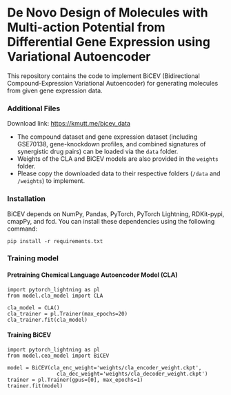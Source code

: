 # De Novo Design of Molecules with Multi-action Potential from Differential Gene Expression using Variational Autoencoder


This repository contains the code to implement BiCEV (Bidirectional Compound-Expression Variational Autoencoder) for generating molecules from given gene expression data.


### Additional Files

Download link: https://kmutt.me/bicev_data

* The compound dataset and gene expression dataset (including GSE70138, gene-knockdown profiles, and combined signatures of synergistic drug pairs) can be loaded via the `data` folder.
* Weights of the CLA and BiCEV models are also provided in the `weights` folder.
* Please copy the downloaded data to their respective folders (`/data` and `/weights`) to implement.


### Installation
BiCEV depends on NumPy, Pandas, PyTorch, PyTorch Lightning, RDKit-pypi, cmapPy, and fcd. 
You can install these dependencies using the following command:

`pip install -r requirements.txt`



### Training model
#### Pretraining Chemical Language Autoencoder Model (CLA)

```
import pytorch_lightning as pl
from model.cla_model import CLA

cla_model = CLA()
cla_trainer = pl.Trainer(max_epochs=20)
cla_trainer.fit(cla_model)
```

#### Training BiCEV 

```
import pytorch_lightning as pl
from model.cea_model import BiCEV

model = BiCEV(cla_enc_weight='weights/cla_encoder_weight.ckpt',
                cla_dec_weight='weights/cla_decoder_weight.ckpt')
trainer = pl.Trainer(gpus=[0], max_epochs=1)
trainer.fit(model)
```
